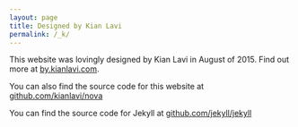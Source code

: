 ```yaml
---
layout: page
title: Designed by Kian Lavi
permalink: /_k/
---
```


This website was lovingly designed by Kian Lavi in August of 2015. Find out more at [by.kianlavi.com](by.kianlavi.com).

You can also find the source code for this website at [github.com/kianlavi/nova](github.com/kianlavi/nova)

You can find the source code for Jekyll at [github.com/jekyll/jekyll](https://github.com/jekyll/jekyll)
